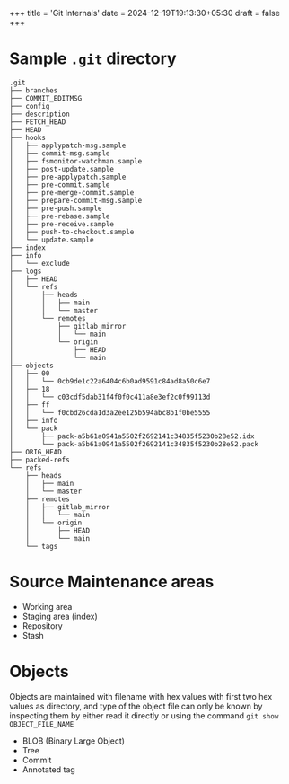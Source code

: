 +++
title = 'Git Internals'
date = 2024-12-19T19:13:30+05:30
draft = false
+++

# Sample `.git` directory

```text
.git
├── branches
├── COMMIT_EDITMSG
├── config
├── description
├── FETCH_HEAD
├── HEAD
├── hooks
│   ├── applypatch-msg.sample
│   ├── commit-msg.sample
│   ├── fsmonitor-watchman.sample
│   ├── post-update.sample
│   ├── pre-applypatch.sample
│   ├── pre-commit.sample
│   ├── pre-merge-commit.sample
│   ├── prepare-commit-msg.sample
│   ├── pre-push.sample
│   ├── pre-rebase.sample
│   ├── pre-receive.sample
│   ├── push-to-checkout.sample
│   └── update.sample
├── index
├── info
│   └── exclude
├── logs
│   ├── HEAD
│   └── refs
│       ├── heads
│       │   ├── main
│       │   └── master
│       └── remotes
│           ├── gitlab_mirror
│           │   └── main
│           └── origin
│               ├── HEAD
│               └── main
├── objects
│   ├── 00
│   │   └── 0cb9de1c22a6404c6b0ad9591c84ad8a50c6e7
│   ├── 18
│   │   └── c03cdf5dab31f4f0f0c411a8e3ef2c0f99113d
│   ├── ff
│   │   └── f0cbd26cda1d3a2ee125b594abc8b1f0be5555
│   ├── info
│   └── pack
│       ├── pack-a5b61a0941a5502f2692141c34835f5230b28e52.idx
│       └── pack-a5b61a0941a5502f2692141c34835f5230b28e52.pack
├── ORIG_HEAD
├── packed-refs
└── refs
    ├── heads
    │   ├── main
    │   └── master
    ├── remotes
    │   ├── gitlab_mirror
    │   │   └── main
    │   └── origin
    │       ├── HEAD
    │       └── main
    └── tags
```

# Source Maintenance areas

- Working area
- Staging area (index)
- Repository
- Stash

# Objects

Objects are maintained with filename with hex values with first two hex values as directory, and type of the object file can only be known by inspecting them by either read it directly or using the command `git show OBJECT_FILE_NAME`

- BLOB (Binary Large Object)
- Tree
- Commit
- Annotated tag

